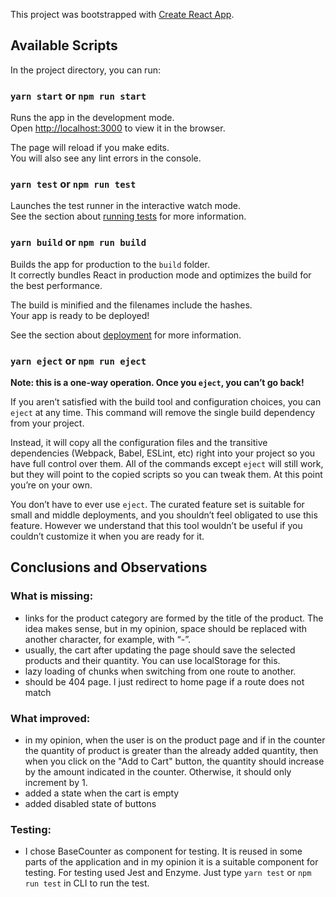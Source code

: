 This project was bootstrapped with [Create React App](https://github.com/facebook/create-react-app).

## Available Scripts

In the project directory, you can run:

### `yarn start` or `npm run start`

Runs the app in the development mode.<br />
Open [http://localhost:3000](http://localhost:3000) to view it in the browser.

The page will reload if you make edits.<br />
You will also see any lint errors in the console.

### `yarn test` or `npm run test`

Launches the test runner in the interactive watch mode.<br />
See the section about [running tests](https://facebook.github.io/create-react-app/docs/running-tests) for more information.

### `yarn build` or `npm run build`

Builds the app for production to the `build` folder.<br />
It correctly bundles React in production mode and optimizes the build for the best performance.

The build is minified and the filenames include the hashes.<br />
Your app is ready to be deployed!

See the section about [deployment](https://facebook.github.io/create-react-app/docs/deployment) for more information.

### `yarn eject` or `npm run eject`

**Note: this is a one-way operation. Once you `eject`, you can’t go back!**

If you aren’t satisfied with the build tool and configuration choices, you can `eject` at any time. This command will remove the single build dependency from your project.

Instead, it will copy all the configuration files and the transitive dependencies (Webpack, Babel, ESLint, etc) right into your project so you have full control over them. All of the commands except `eject` will still work, but they will point to the copied scripts so you can tweak them. At this point you’re on your own.

You don’t have to ever use `eject`. The curated feature set is suitable for small and middle deployments, and you shouldn’t feel obligated to use this feature. However we understand that this tool wouldn’t be useful if you couldn’t customize it when you are ready for it.

## Conclusions and Observations

### What is missing:

- links for the product category are formed by the title of the product. The idea makes sense, but in my opinion, space should be replaced with another character, for example, with “-”.
- usually, the cart after updating the page should save the selected products and their quantity. You can use localStorage for this.
- lazy loading of chunks when switching from one route to another.
- should be 404 page. I just redirect to home page if a route does not match

### What improved:

- in my opinion, when the user is on the product page and if in the counter the quantity of product is greater than the already added quantity, then when you click on the "Add to Cart" button, the quantity should increase by the amount indicated in the counter. Otherwise, it should only increment by 1.
- added a state when the cart is empty
- added disabled state of buttons

### Testing:

- I chose BaseCounter as component for testing. It is reused in some parts of the application and in my opinion it is a suitable component for testing. For testing used Jest and Enzyme. Just type `yarn test` or `npm run test` in CLI to run the test.
